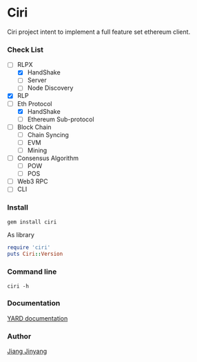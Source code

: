 Ciri
===============

Ciri project intent to implement a full feature set ethereum client.

### Check List

* [ ] RLPX
  * [x] HandShake
  * [ ] Server
  * [ ] Node Discovery
* [x] RLP
* [ ] Eth Protocol
  * [x] HandShake
  * [ ] Ethereum Sub-protocol
* [ ] Block Chain
  * [ ] Chain Syncing
  * [ ] EVM
  * [ ] Mining
* [ ] Consensus Algorithm
  * [ ] POW
  * [ ] POS
* [ ] Web3 RPC
* [ ] CLI

### Install

``` bash
gem install ciri
```

As library

``` ruby
require 'ciri'
puts Ciri::Version
```

### Command line

`ciri -h`

### Documentation

[YARD documentation](https://www.rubydoc.info/github/ruby-ethereum/ciri/master)

### Author

[Jiang Jinyang](https://justjjy.com)
